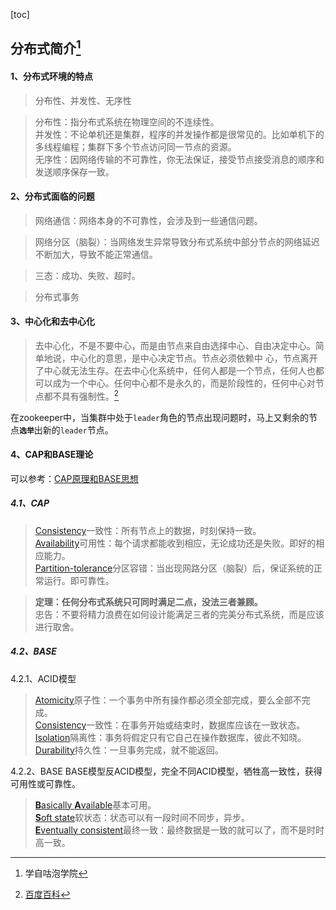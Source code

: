 [toc]

## 分布式简介[^咕泡]

[^咕泡]:学自咕泡学院

#### 1、分布式环境的特点
> 分布性、并发性、无序性

> 分布性：指分布式系统在物理空间的不连续性。<br>
> 并发性：不论单机还是集群，程序的并发操作都是很常见的。比如单机下的多线程编程；集群下多个节点访问同一节点的资源。<br>
> 无序性：因网络传输的不可靠性，你无法保证，接受节点接受消息的顺序和发送顺序保存一致。<br>

#### 2、分布式面临的问题

> 网络通信：网络本身的不可靠性，会涉及到一些通信问题。

> 网络分区（脑裂）：当网络发生异常导致分布式系统中部分节点的网络延迟不断加大，导致不能正常通信。

> 三态：成功、失败、超时。

> 分布式事务

#### 3、中心化和去中心化
    
> 去中心化，不是不要中心，而是由节点来自由选择中心、自由决定中心。简单地说，中心化的意思，是中心决定节点。节点必须依赖中  心，节点离开了中心就无法生存。在去中心化系统中，任何人都是一个节点，任何人也都可以成为一个中心。任何中心都不是永久的，而是阶段性的，任何中心对节点都不具有强制性。[^1]

[^1]:[百度百科](https://baike.baidu.com/item/%E5%8E%BB%E4%B8%AD%E5%BF%83%E5%8C%96/8719532?fr=aladdin)

在zookeeper中，当集群中处于`leader`角色的节点出现问题时，马上又剩余的节点<b>`选举`</b>出新的`leader`节点。

#### 4、CAP和BASE理论

可以参考：[CAP原理和BASE思想](http://www.jdon.com/37625)

##### 4.1、CAP
> [Consistency](https://translate.google.cn/#auto/zh-CN/Consistency)一致性：所有节点上的数据，时刻保持一致。<br>
> [Availability](https://translate.google.cn/#auto/zh-CN/Availability)可用性：每个请求都能收到相应，无论成功还是失败。即好的相应能力。<br>
> [Partition-tolerance](https://translate.google.cn/#auto/zh-CN/Partition-tolerance)分区容错：当出现网路分区（脑裂）后，保证系统的正常运行。即可靠性。

> <b>定理：任何分布式系统只可同时满足二点，没法三者兼顾。</b><br>
> 忠告：不要将精力浪费在如何设计能满足三者的完美分布式系统，而是应该进行取舍。

##### 4.2、BASE

4.2.1、ACID模型
> [Atomicity](https://translate.google.cn/#auto/zh-CN/Atomicity)原子性：一个事务中所有操作都必须全部完成，要么全部不完成。<br>
> [Consistency](https://translate.google.cn/#auto/zh-CN/Consistency)一致性：在事务开始或结束时，数据库应该在一致状态。<br>
> [Isolation](https://translate.google.cn/#auto/zh-CN/Isolation)隔离性：事务将假定只有它自己在操作数据库，彼此不知晓。<br>
> [Durability](https://translate.google.cn/#auto/zh-CN/Durability)持久性：一旦事务完成，就不能返回。

4.2.2、BASE
BASE模型反ACID模型，完全不同ACID模型，牺牲高一致性，获得可用性或可靠性。
> [<b>B</b>asically <b>A</b>vailable](https://translate.google.cn/#auto/zh-CN/Basically%20Available)基本可用。<br>
> [<b>S</b>oft state](https://translate.google.cn/#auto/zh-CN/Soft%20state)软状态：状态可以有一段时间不同步，异步。<br>
> [<b>E</b>ventually consistent](https://translate.google.cn/#auto/zh-CN/Eventually%20consistent)最终一致：最终数据是一致的就可以了，而不是时时高一致。





